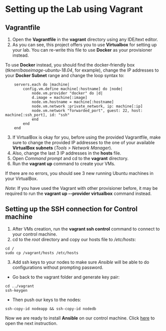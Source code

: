 # Setting up the Lab using Vagrant #
## Vagrantfile ##
1. Open the **Vagrantfile** in the **vagrant** directory using any IDE/text editor.
2. As you can see, this project offers you to use **Virtualbox** for setting up your lab. You can re-write this file to use **Docker** as your provisioner instead. 

To use **Docker** instead, you should find the docker-friendly box (*tknerr/baseimage-ubuntu-18.04*, for example), change the IP addresses to your **Docker Subnet** range and change the loop syntax to:
```
    servers.each do |machine|
        config.vm.define machine[:hostname] do |node|
            node.vm.provider "docker" do |d|
            d.image = machine[:image]
            node.vm.hostname = machine[:hostname]
            node.vm.network :private_network, ip: machine[:ip]
            node.vm.network "forwarded_port", guest: 22, host: machine[:ssh_port], id: "ssh"
            end
        end
    end
```
3. If VirtualBox is okay for you, before using the provided Vagrantfile, make sure to change the provided IP addresses to the one of your available **VirtualBox subnets** (*Tools > Network Manager*). 
4. Also, change the last 3 IP addresses in the **hosts** file. 
5. Open *Command prompt* and cd to the **vagrant** directory.
6. Run the **vagrant up** command to create your VMs. 

If there are no errors, you should see 3 new running Ubuntu machines in your VirtualBox.

*Note*: If you have used the Vagrant with other provisioner before, it may be required to run the **vagrant up --provider virtualbox** command instead.
## Setting up the SSH connection for Control machine ##

1. After VMs creation, run the **vagrant ssh control** command to connect to your control machine.
2. cd to the *root* directory and copy our hosts file to */etc/hosts*:
```
cd /
sudo cp /vagrant/hosts /etc/hosts
```
3. Add ssh keys to your nodes to make sure *Ansible* will be able to do configurations without prompting password.

* Go back to the vagrant folder and generate key pair:
```
cd ../vagrant
ssh-keygen
```
* Then push our keys to the nodes:
```
ssh-copy-id nodeapp && ssh-copy-id nodedb
```

Now we are ready to install **Ansible** on our control machine. Click [here](ansible/README.md) to open the next instruction. 


